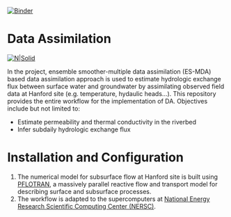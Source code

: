 [![Binder](https://mybinder.org/badge_logo.svg)](https://mybinder.org/v2/gh/kchen8921/DA-HEF/master)

# Data Assimilation 

[![N|Solid](https://upload.wikimedia.org/wikipedia/en/thumb/1/17/Pacific_Northwest_National_Laboratory_logo.svg/200px-Pacific_Northwest_National_Laboratory_logo.svg.png)](https://www.pnnl.gov/)

In the project, ensemble smoother-multiple data assimilation (ES-MDA) based data assimilation approach is used to estimate hydrologic exchange flux between surface water and groundwater by assimilating observed field data at Hanford site (e.g. temperature, hydaulic heads...). This repository provides the entire workflow for the implementation of DA. Objectives include but not limited to:

  - Estimate permeability and thermal conductivity in the riverbed
  - Infer subdaily hydrologic exchange flux



# Installation and Configuration

1. The numerical model for subsurface flow at Hanford site is built using [PFLOTRAN](http://www.pflotran.org/), a massively parallel reactive flow and transport model for describing surface and subsurface processes.
2. The workflow is adapted to the supercomputers at [National Energy Research Scientific Computing Center (NERSC)](http://www.nersc.gov/).



